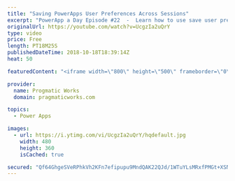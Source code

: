 ```yaml
---
title: "Saving PowerApps User Preferences Across Sessions"
excerpt: "PowerApp a Day Episode #22  -  Learn how to use save user preferences and how to build a tutorial for your users that can be automatically skipped  in the future after they click Skip.  This pattern can be used for menus and color saving as well.   Power App Training: https://pragmaticworks.com/Training/On-Demand-Training/Introduction-to-Powerapps"
originalUrl: https://youtube.com/watch?v=UcgzIa2uQrY
type: video
price: Free
length: PT18M25S
publishedDateTime: 2018-10-18T18:39:14Z
heat: 50

featuredContent: "<iframe width=\"800\" height=\"500\" frameborder=\"0\" src=\"https://www.youtube.com/embed/UcgzIa2uQrY\" allow=\"accelerometer; autoplay; encrypted-media; gyroscope; picture-in-picture\" allowfullscreen></iframe>"

provider:
  name: Progmatic Works
  domain: pragmaticworks.com

topics:
  - Power Apps

images:
  - url: https://i.ytimg.com/vi/UcgzIa2uQrY/hqdefault.jpg
    width: 480
    height: 360
    isCached: true

secured: "Qf64GhgeSVeRPhkVh2KFn7efipupu9MndQAK22QJd/1WTuYLsMRxfPMGt+XSNdqYkF7+vjh1FJvCkaG8FAZ+ujiVE4dI3WKfDZaaQRfhLikxNuZ85ZUSnXk8FfKp663NWUNsabbDcvnLMAtjKcTj7uQnRqGCmbF8RXwvXVx6myHpiN7aXfNuUstLRaa9ihAstZet7rhE3SN4gWeXHkXwvXuVokjYgasDkH1dpIzYg2SylGKSOpQAIGyYTgF2p1VCch0PhmuCri0EJYO6HTT5naJiuPTpV2okWymFvP/Oe1LYQFFJLMWe1nTLY89t24VAWgzw7bovGeFvLym4uBLt+uIokz6dxSXMbZwOvI9lFgVzvpKfxeVAWa/aRdhfLMKpy7erhG3DA3QYLn3QXt9nM9o+d6YKkV4VTW23AOv2J1k=;mtFfypgbq4mfTAk8o6r3KQ=="
---
```


